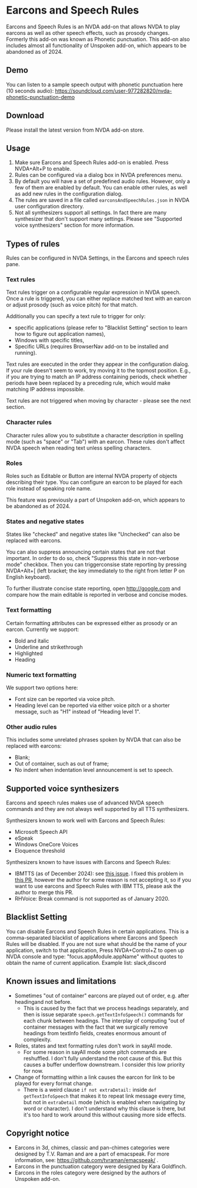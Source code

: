 # Earcons and Speech Rules
Earcons and Speech Rules is an NVDA add-on that allows NVDA to play earcons as well as other speech effects, such as prosody changes.
Formerly this add-on was known as Phonetic punctuation.
This add-on also includes almost all functionality of Unspoken add-on, which appears to be abandoned as of 2024.

## Demo
You can listen to a sample speech output with phonetic punctuation here (10 seconds audio):
https://soundcloud.com/user-977282820/nvda-phonetic-punctuation-demo

## Download

Please install the latest version from NVDA add-on store.

## Usage
1. Make sure Earcons and Speech Rules add-on is enabled. Press NVDA+Alt+P to enable.
2. Rules can be configured via a dialog box in NVDA preferences menu.
3. By default you will have a set  of predefined audio rules. However, only a few of them are enabled by default. You can enable other rules, as well as add new rules in the configuration dialog.
4. The rules are saved in a file called `earconsAndSpeechRules.json` in NVDA user configuration directory.
5. Not all synthesizers support all settings. In fact there are many synthesizer that don't support many settings. Please see "Supported voice synthesizers" section for more information.

## Types of rules

Rules can be configured in NVDA Settings, in the  Earcons and speech rules pane.

### Text rules

Text rules trigger on a configurable regular expression in NVDA speech. Once a rule is triggered, you can either replace matched text with an earcon or adjust prosody (such as voice pitch) for that match.

Additionally you can specify a text rule to trigger for only:

* specific applications (please refer to "Blacklist Setting" section to learn how to figure out application names),
* Windows with specific titles,
* Specific URLs (requires BrowserNav add-on to be installed and running).

Text rules are executed in the order they appear in the configuration dialog. If your rule doesn't seem to work, try moving it to the topmost position. E.g., if you are trying to match an IP address containing periods, check whether periods have been replaced by a preceding rule, which would make matching IP address impossible.

Text rules are not triggered when moving by character - please see the next section.

### Character rules

Character rules allow you to substitute a character description in spelling mode (such as "space" or "Tab") with an earcon. These rules don't affect NVDA speech when reading text unless spelling characters.

### Roles

Roles such as Editable or Button are internal NVDA property of objects describing their type. You can configure an earcon to be played for each role instead of speaking role name.

This feature was previously a part of Unspoken add-on, which appears to be abandoned as of 2024.

### States and negative states

States like "checked" and negative states like "Unchecked" can also be replaced with earcons.

You can also suppress announcing certain states that are not that important. In order to do so, check "Suppress this state in non-verbose mode" checkbox. Then you can triggerconsise state reporting by pressing NVDA+Alt+[ (left bracket; the key immediately to the right from letter P on English keyboard).

To further illustrate concise state reporting, open http://google.com and compare how the main editable is reported in verbose and concise modes.

### Text formatting

Certain formatting attributes can be expressed either as prosody or an earcon. Currently we support:

* Bold and italic
* Underline and strikethrough
* Highlighted
* Heading

### Numeric text formatting

We support two options here:

* Font size can be reported via voice pitch.
* Heading level can be reported via either voice pitch or a shorter message, such as "H1" instead of "Heading level 1".

### Other audio rules

This includes some unrelated phrases spoken by NVDA that can also be replaced with earcons:

* Blank;
* Out of container, such as out of frame;
* No indent when indentation level announcement is set to speech.

## Supported voice synthesizers
Earcons and speech rules makes use of advanced NVDA speech commands and they are not always well supported by all TTS synthesizers.

Synthesizers known to work well with Earcons and Speech Rules:
* Microsoft Speech API
* eSpeak
* Windows OneCore Voices
* Eloquence threshold

Synthesizers known to have issues with Earcons and Speech Rules:
* IBMTTS (as of December 2024): see [this issue](https://github.com/davidacm/NVDA-IBMTTS-Driver/issues/22). I fixed this problem in [this PR](https://github.com/davidacm/NVDA-IBMTTS-Driver/pull/96), however the author for some reason is not accepting it, so if you want to use earcons and Speech Rules with IBM TTS, please ask the author to merge this PR.
* RHVoice: Break command is not supported as of January 2020.

## Blacklist Setting
You can disable Earcons and Speech Rules in certain applications.  This is a comma-separated blacklist of applications where Earcons and Speech Rules will be disabled. 
If you are not sure what should be the name of your application, switch to that application, Press NVDA+Control+Z to open up NVDA console and type: "focus.appModule.appName" without quotes to obtain the name of current application.
Example list: slack,discord


## Known issues and limitations

* Sometimes "out of container" earcons are played out of order, e.g. after headingand not before.
    * This is caused by the fact that we process headings separately, and then is issue separate `speech.getTextInfoSpeech()` commands for each chunk between headings. The interplay of computing "out of container messages with the fact that we surgically remove headings from textInfo fields, creates enormous amount of complexity.
* Roles, states and text formatting rules don't work in sayAll mode.
    * For some reason in sayAll mode some pitch commands are reshuffled. I don't fully understand the root cause of this. But this causes a buffer underflow downstream. I consider this low priority for now.
* Change of formatting within a link causes the earcon for link to be played for every format change.
    * There is a weird clause `if not extraDetail:` inside `def getTextInfoSpeech` that makes it to repeat link message every time, but not in `extraDetail` mode (which is enabled when navigating by word or character). I don't understand why this clause is there, but it's too hard to work around this without causing more side effects.

## Copyright notice

* Earcons in 3d, chimes, classic and pan-chimes categories were designed by T.V. Raman and are a part of emacspeak. For more information, see: https://github.com/tvraman/emacspeak/ .
* Earcons in the punctuation category were designed by Kara Goldfinch.
* Earcons in the roles category were designed by the authors of Unspoken add-on.


